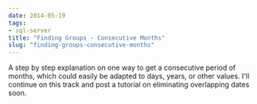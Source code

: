 ```yaml
---
date: 2014-05-19
tags:
- sql-server
title: "Finding Groups - Consecutive Months"
slug: "finding-groups-consecutive-months"
---
```


A step by step explanation on one way to get a consecutive period of months, which could easily be adapted to days, years, or other values. I'll continue on this track and post a tutorial on eliminating overlapping dates soon.

<script src="https://gist.github.com/sheldonhull/e613ff857b5ae3ad9167.js"></script>

